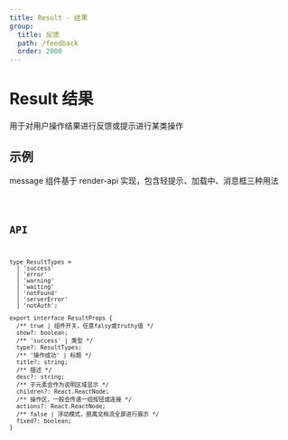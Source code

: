 ```yaml
---
title: Result - 结果
group:
  title: 反馈
  path: /feedback
  order: 2000
---
```


# Result 结果

用于对用户操作结果进行反馈或提示进行某类操作

## 示例

message 组件基于 render-api 实现，包含轻提示、加载中、消息框三种用法

<code src="./demo.tsx" />

## API

```tsx | pure
type ResultTypes =
  | 'success'
  | 'error'
  | 'warning'
  | 'waiting'
  | 'notFound'
  | 'serverError'
  | 'notAuth';

export interface ResultProps {
  /** true | 组件开关，任意falsy或truthy值 */
  show?: boolean;
  /** 'success' | 类型 */
  type?: ResultTypes;
  /** '操作成功' | 标题 */
  title?: string;
  /** 描述 */
  desc?: string;
  /** 子元素会作为说明区域显示 */
  children?: React.ReactNode;
  /** 操作区，一般会传递一组按钮或连接 */
  actions?: React.ReactNode;
  /** false | 浮动模式，脱离文档流全屏进行展示 */
  fixed?: boolean;
}
```

